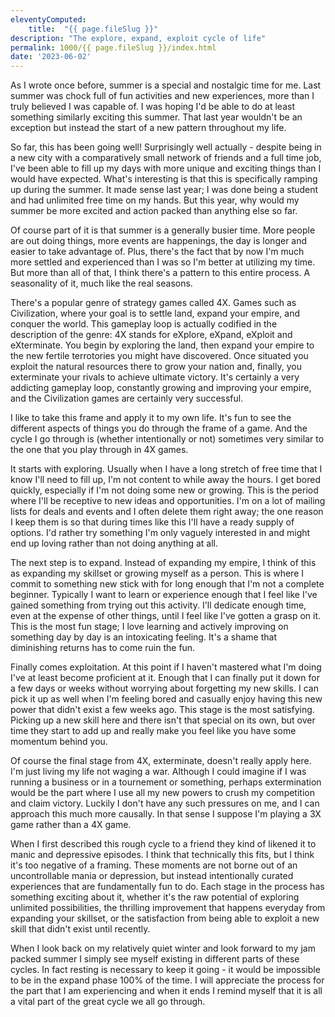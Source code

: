 ```yaml
---
eleventyComputed:
    title:  "{{ page.fileSlug }}"
description: "The explore, expand, exploit cycle of life"
permalink: 1000/{{ page.fileSlug }}/index.html
date: '2023-06-02'
---
```


As I wrote once before, summer is a special and nostalgic time for me. Last summer was chock full of fun activities and new experiences, more than I truly believed I was capable of. I was hoping I'd be able to do at least something similarly exciting this summer. That last year wouldn't be an exception but instead the start of a new pattern throughout my life.

So far, this has been going well! Surprisingly well actually - despite being in a new city with a comparatively small network of friends and a full time job, I've been able to fill up my days with more unique and exciting things than I would have expected. What's interesting is that this is specifically ramping up during the summer. It made sense last year; I was done being a student and had unlimited free time on my hands. But this year, why would my summer be more excited and action packed than anything else so far.

Of course part of it is that summer is a generally busier time. More people are out doing things, more events are happenings, the day is longer and easier to take advantage of. Plus, there's the fact that by now I'm much more settled and experienced than I was so I'm better at utilizing my time. But more than all of that, I think there's a pattern to this entire process. A seasonality of it, much like the real seasons.

There's a popular genre of strategy games called 4X. Games such as Civilization, where your goal is to settle land, expand your empire, and conquer the world. This gameplay loop is actually codified in the description of the genre: 4X stands for eXplore, eXpand, eXploit and eXterminate. You begin by exploring the land, then expand your empire to the new fertile terrotories you might have discovered. Once situated you exploit the natural resources there to grow your nation and, finally, you exterminate your rivals to achieve ultimate victory. It's certainly a very addicting gameplay loop, constantly growing and improving your empire, and the Civilization games are certainly very successful.

I like to take this frame and apply it to my own life. It's fun to see the different aspects of things you do through the frame of a game. And the cycle I go through is (whether intentionally or not) sometimes very similar to the one that you play through in 4X games.

It starts with exploring. Usually when I have a long stretch of free time that I know I'll need to fill up, I'm not content to while away the hours. I get bored quickly, especially if I'm not doing some new or growing. This is the period where I'll be receptive to new ideas and opportunities. I'm on a lot of mailing lists for deals and events and I often delete them right away; the one reason I keep them is so that during times like this I'll have a ready supply of options. I'd rather try something I'm only vaguely interested in and might end up loving rather than not doing anything at all.

The next step is to expand. Instead of expanding my empire, I think of this as expanding my skillset or growing myself as a person. This is where I commit to something new stick with for long enough that I'm not a complete beginner. Typically I want to learn or experience enough that I feel like I've gained something from trying out this activity. I'll dedicate enough time, even at the expense of other things, until I feel like I've gotten a grasp on it. This is the most fun stage; I love learning and actively improving on something day by day is an intoxicating feeling. It's a shame that diminishing returns has to come ruin the fun.

Finally comes exploitation. At this point if I haven't mastered what I'm doing I've at least become proficient at it. Enough that I can finally put it down for a few days or weeks without worrying about forgetting my new skills. I can pick it up as well when I'm feeling bored and casually enjoy having this new power that didn't exist a few weeks ago. This stage is the most satisfying. Picking up a new skill here and there isn't that special on its own, but over time they start to add up and really make you feel like you have some momentum behind you.

Of course the final stage from 4X, exterminate, doesn't really apply here. I'm just living my life not waging a war. Although I could imagine if I was running a business or in a tournement or something, perhaps extermination would be the part where I use all my new powers to crush my competition and claim victory. Luckily I don't have any such pressures on me, and I can approach this much more causally. In that sense I suppose I'm playing a 3X game rather than a 4X game.

When I first described this rough cycle to a friend they kind of likened it to manic and depressive episodes. I think that technically this fits, but I think it's too negative of a framing. These moments are not borne out of an uncontrollable mania or depression, but instead intentionally curated experiences that are fundamentally fun to do. Each stage in the process has something exciting about it, whether it's the raw potential of exploring unlimited possibilities, the thrilling improvement that happens everyday from expanding your skillset, or the satisfaction from being able to exploit a new skill that didn't exist until recently.

When I look back on my relatively quiet winter and look forward to my jam packed summer I simply see myself existing in different parts of these cycles. In fact resting is necessary to keep it going - it would be impossible to be in the expand phase 100% of the time. I will appreciate the process for the part that I am experiencing and when it ends I remind myself that it is all a vital part of the great cycle we all go through.